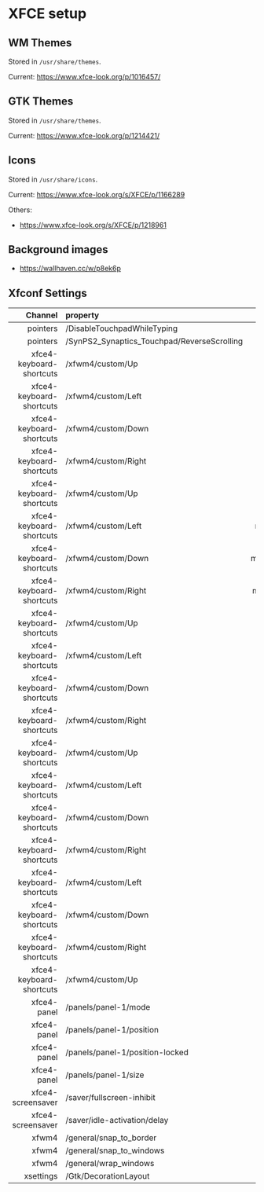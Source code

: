 # XFCE setup

## WM Themes

Stored in `/usr/share/themes`.

Current: https://www.xfce-look.org/p/1016457/

## GTK Themes

Stored in `/usr/share/themes`.

Current: https://www.xfce-look.org/p/1214421/

## Icons

Stored in `/usr/share/icons`.

Current: https://www.xfce-look.org/s/XFCE/p/1166289

Others:
- https://www.xfce-look.org/s/XFCE/p/1218961

## Background images

- https://wallhaven.cc/w/p8ek6p

## Xfconf Settings

| Channel | property | value |
|--------:|:---------|:-----:|
| pointers | /DisableTouchpadWhileTyping | True |
| pointers | /SynPS2_Synaptics_Touchpad/ReverseScrolling | True |
| xfce4-keyboard-shortcuts | /xfwm4/custom/<Primary><Alt>Up | up_workspace_key |
| xfce4-keyboard-shortcuts | /xfwm4/custom/<Primary><Alt>Left | left_workspace_key |
| xfce4-keyboard-shortcuts | /xfwm4/custom/<Primary><Alt>Down | down_workspace_key |
| xfce4-keyboard-shortcuts | /xfwm4/custom/<Primary><Alt>Right | right_workspace_key |
| xfce4-keyboard-shortcuts | /xfwm4/custom/<Primary><Alt><Super>Up | move_window_up_workspace_key |
| xfce4-keyboard-shortcuts | /xfwm4/custom/<Primary><Alt><Super>Left | move_window_left_workspace_key |
| xfce4-keyboard-shortcuts | /xfwm4/custom/<Primary><Alt><Super>Down | move_window_down_workspace_key |
| xfce4-keyboard-shortcuts | /xfwm4/custom/<Primary><Alt><Super>Right | move_window_right_workspace_key |
| xfce4-keyboard-shortcuts | /xfwm4/custom/<Primary><Shift><Alt>Up | move_window_up_key |
| xfce4-keyboard-shortcuts | /xfwm4/custom/<Primary><Shift><Alt>Left | move_window_left_key |
| xfce4-keyboard-shortcuts | /xfwm4/custom/<Primary><Shift><Alt>Down | move_window_down_key |
| xfce4-keyboard-shortcuts | /xfwm4/custom/<Primary><Shift><Alt>Right | move_window_right_key |
| xfce4-keyboard-shortcuts | /xfwm4/custom/<Primary><Super>Up | tile_up_right_key |
| xfce4-keyboard-shortcuts | /xfwm4/custom/<Primary><Super>Left | tile_up_left_key |
| xfce4-keyboard-shortcuts | /xfwm4/custom/<Primary><Super>Down | tile_down_left_key |
| xfce4-keyboard-shortcuts | /xfwm4/custom/<Primary><Super>Right | tile_down_right_key |
| xfce4-keyboard-shortcuts | /xfwm4/custom/<Super>Left | tile_left_key |
| xfce4-keyboard-shortcuts | /xfwm4/custom/<Super>Down | tile_down_key |
| xfce4-keyboard-shortcuts | /xfwm4/custom/<Super>Right | tile_right_key |
| xfce4-keyboard-shortcuts | /xfwm4/custom/<Super>Up | maximize_window_key |
| xfce4-panel | /panels/panel-1/mode | 0 |
| xfce4-panel | /panels/panel-1/position | p=11;x=0;y=0 |
| xfce4-panel | /panels/panel-1/position-locked | True |
| xfce4-panel | /panels/panel-1/size | 24 |
| xfce4-screensaver | /saver/fullscreen-inhibit | True |
| xfce4-screensaver | /saver/idle-activation/delay | 10 |
| xfwm4 | /general/snap_to_border | True |
| xfwm4 | /general/snap_to_windows | True |
| xfwm4 | /general/wrap_windows | False |
| xsettings | /Gtk/DecorationLayout | close,minimize,maximize,menu: |

